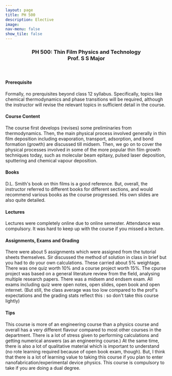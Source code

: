 ```yaml
---
layout: page
title: PH 500
description: Elective
image: 
nav-menu: false
show_tile: false
---
```


<!-- Main -->
<div id="main" class="alt">

<!-- One -->
<section id="one">
	<div class="inner">
		<header class="major">
			<h3>PH 500: Thin Film Physics and Technology
             <br> Prof. S S Major</h3>
		</header>

<h4> Prerequisite</h4>
<p>Formally, no prerquisites beyond class 12 syllabus. Specifically, topics like chemical thermodynamics and phase transitions will be required, although the instructor will revise the relevant topics in sufficient detail in the course.</p>

<h4> Course Content</h4>
<p>The course first develops (revises) some preliminaries from thermodynamics. Then, the main physical process involved generally in thin film deposition including evaporation, transport, adsorption, and bond formation (growth) are discussed till midsem. Then, we go on to cover the physical processes involved in some of the more popular thin film growth techniques today, such as molecular beam epitaxy, pulsed laser deposition, sputtering and chemical vapour deposition.</p>

<h4> Books</h4>
<p>D.L. Smith's book on thin films is a good reference. But, overall, the instructor referred to different books for different sections, and would recommend various books as the course progressed. His own slides are also quite detailed.</p>

<h4>Lectures</h4>
<p>Lectures were completely online due to online semester. Attendance was compulsory. It was hard to keep up with the course if you missed a lecture. 

</p>

<h4> Assignments, Exams and Grading</h4>
<p>There were about 5 assignments which were assigned from the tutorial sheets themselves. Sir discussed the method of solution in class in brief but you had to do your own calculations. These carried about 5% weightage. There was one quiz worth 10% and a course project worth 15%. The cpurse project was based on a general literature review from the field, analysing multiple research papers. There was a midsem and endsem exam. All exams including quiz were open notes, open slides, open book and open internet. (But still, the class average was too low compared to the prof's expectations and the grading stats reflect this : so don't take this course lightly) <br>

</p>

<h4> Tips</h4>
<p>This course is more of an engineering course than a physics course and overall has a very different flavour compared to most other courses in the department. There is a lot of stress given to performing calculations and getting numerical answers (as an engineering course.) At the same time, there is also a lot of qualitative material which is important to understand (no rote learning required because of open book exam, though). But, I think that there is a lot of learning value to taking this course if you plan to enter nanofabrication/experimental device physics. This course is compulsory to take if you are doing a dual degree. </p>

<!-- Content -->
